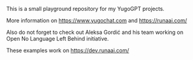 This is a small playground repository for my YugoGPT projects.

More information on https://www.yugochat.com and https://runaai.com/

Also do not forget to check out Aleksa Gordić and his team working on Open No Language Left Behind initiative.

These examples work on https://dev.runaai.com/